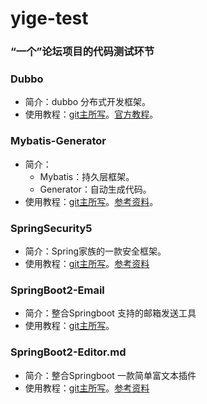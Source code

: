 # yige-test
### “一个”论坛项目的代码测试环节

### Dubbo 
- 简介：dubbo 分布式开发框架。
- 使用教程：[git主所写](https://www.jianshu.com/p/0579ce1509ea)。[官方教程](https://github.com/apache/incubator-dubbo-spring-boot-project)。

### Mybatis-Generator
- 简介：
  - Mybatis：持久层框架。
  - Generator：自动生成代码。
- 使用教程：[git主所写](https://www.jianshu.com/p/ffdc534ed1d5)。[参考资料](https://blog.csdn.net/winter_chen001/article/details/77249029)。

### SpringSecurity5
- 简介：Spring家族的一款安全框架。
- 使用教程：[git主所写](https://www.jianshu.com/p/ebf5aed50984)。[参考资料](https://blog.csdn.net/yin380697242/article/details/51893397)

### SpringBoot2-Email
- 简介：整合Springboot 支持的邮箱发送工具
- 使用教程：[git主所写](https://www.jianshu.com/p/16cfcfbedecc)。

### SpringBoot2-Editor.md
- 简介：整合Springboot 一款简单富文本插件
- 使用教程：[git主所写](https://www.jianshu.com/p/a40bf110cffb)。[参考资料](https://www.cnblogs.com/liujiaxian/p/6336841.html)
